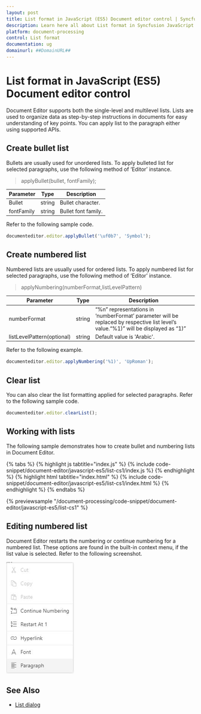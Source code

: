 ```yaml
---
layout: post
title: List format in JavaScript (ES5) Document editor control | Syncfusion
description: Learn here all about List format in Syncfusion JavaScript (ES5) Document editor control of Syncfusion Essential JS 2 and more.
platform: document-processing
control: List format 
documentation: ug
domainurl: ##DomainURL##
---
```


# List format in JavaScript (ES5) Document editor control

Document Editor supports both the single-level and multilevel lists. Lists are used to organize data as step-by-step instructions in documents for easy understanding of key points. You can apply list to the paragraph either using supported APIs.

## Create bullet list

Bullets are usually used for unordered lists. To apply bulleted list for selected paragraphs, use the following method of ‘Editor’ instance.

> applyBullet(bullet, fontFamily);

|Parameter|Type|Description|
|---------|----|-----------|
|Bullet|string|Bullet character.|
|fontFamily|string|Bullet font family.|

Refer to the following sample code.

```ts
documenteditor.editor.applyBullet('\uf0b7', 'Symbol');
```

## Create numbered list

Numbered lists are usually used for ordered lists. To apply numbered list for selected paragraphs, use the following method of ‘Editor’ instance.

> applyNumbering(numberFormat,listLevelPattern)

|Parameter|Type|Description|
|---------|----|-----------|
|numberFormat|string|“%n” representations in ‘numberFormat’ parameter will be replaced by respective list level’s value.“%1)” will be displayed as “1)”|
|listLevelPattern(optional)|string|Default value is 'Arabic'.|

Refer to the following example.

```ts
documenteditor.editor.applyNumbering('%1)', 'UpRoman');
```

## Clear list

You can also clear the list formatting applied for selected paragraphs. Refer to the following sample code.

```ts
documenteditor.editor.clearList();
```

## Working with lists

The following sample demonstrates how to create bullet and numbering lists in Document Editor.

{% tabs %}
{% highlight js tabtitle="index.js" %}
{% include code-snippet/document-editor/javascript-es5/list-cs1/index.js %}
{% endhighlight %}
{% highlight html tabtitle="index.html" %}
{% include code-snippet/document-editor/javascript-es5/list-cs1/index.html %}
{% endhighlight %}
{% endtabs %}

{% previewsample "/document-processing/code-snippet/document-editor/javascript-es5/list-cs1" %}

## Editing numbered list

Document Editor restarts the numbering or continue numbering for a numbered list. These options are found in the built-in context menu, if the list value is selected. Refer to the following screenshot.

![Image](images/list.png)

## See Also

* [List dialog](./dialog#list-dialog)
